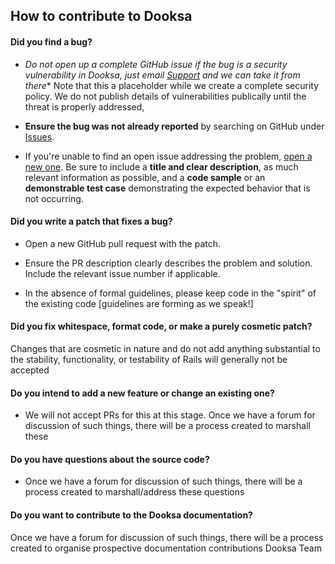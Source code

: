 
## How to contribute to Dooksa

#### **Did you find a bug?**

* **Do not open up a complete GitHub issue if the bug is a security vulnerability
  in Dooksa*, just email [Support](mailto:support@dooksa.com) and we can take it from there** Note that this a placeholder while we create a complete security policy. We do not publish details of vulnerabilities publically until the threat is properly addressed,

* **Ensure the bug was not already reported** by searching on GitHub under [Issues](https://github.com/dooksajs/dooksa/issues).

* If you're unable to find an open issue addressing the problem, [open a new one](https://github.com/dooksajs/dooksa/issues/new). Be sure to include a **title and clear description**, as much relevant information as possible, and a **code sample** or an **demonstrable test case** demonstrating the expected behavior that is not occurring.

#### **Did you write a patch that fixes a bug?**

* Open a new GitHub pull request with the patch.

* Ensure the PR description clearly describes the problem and solution. Include the relevant issue number if applicable.

* In the absence of formal guidelines, please keep code in the "spirit" of the existing code [guidelines are forming as we speak!]

#### **Did you fix whitespace, format code, or make a purely cosmetic patch?**

Changes that are cosmetic in nature and do not add anything substantial to the stability, functionality, or testability of Rails will generally not be accepted 

#### **Do you intend to add a new feature or change an existing one?**

* We will not accept PRs for this at this stage. Once we have a forum for discussion of such things, there will be a process created to marshall these

#### **Do you have questions about the source code?**

* Once we have a forum for discussion of such things, there will be a process created to marshall/address these questions

#### **Do you want to contribute to the Dooksa documentation?**

Once we have a forum for discussion of such things, there will be a process created to organise prospective documentation contributions
Dooksa Team
